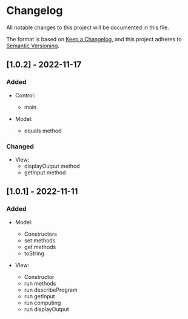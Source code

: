 # Changelog
All notable changes to this project will be documented in this file.

The format is based on [Keep a Changelog](https://keepachangelog.com/en/1.0.0/),
and this project adheres to [Semantic Versioning](https://semver.org/spec/v2.0.0.html).

## [1.0.2] - 2022-11-17
### Added
+ Control:
  - main

+ Model:
  - equals method

### Changed
+ View:
  - displayOutput method
  - getInput method




## [1.0.1] - 2022-11-11
### Added
+ Model:
  - Constructors
  - set methods
  - get methods
  - toString

+ View:
  - Constructor
  - run methods
  - run describeProgram
  - run getInput
  - run computing
  - run displayOutput
